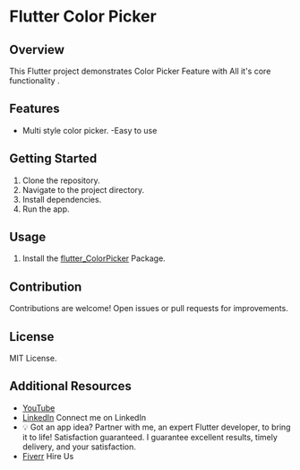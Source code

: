 # Flutter Color Picker

## Overview
This Flutter project demonstrates Color Picker Feature with All it's core functionality .

## Features
- Multi style color picker.
-Easy to use

## Getting Started
1. Clone the repository.
2. Navigate to the project directory.
3. Install dependencies.
4. Run the app.

## Usage
1. Install the [flutter_ColorPicker](https://pub.dev/packages/flutter_colorpicker) Package.


## Contribution
Contributions are welcome! Open issues or pull requests for improvements.

## License
MIT License.

## Additional Resources
- [YouTube](https://youtube.com/@HamadAhmadDev)
- [LinkedIn](http://www.linkedin.com/in/hamad-ahmad-b9a273269) Connect me on LinkedIn
- 💡 Got an app idea? Partner with me, an expert Flutter developer, to bring it to life! Satisfaction guaranteed. I guarantee excellent results, timely delivery, and your satisfaction.
- [Fiverr](https://www.fiverr.com/s/961w1e) Hire Us
